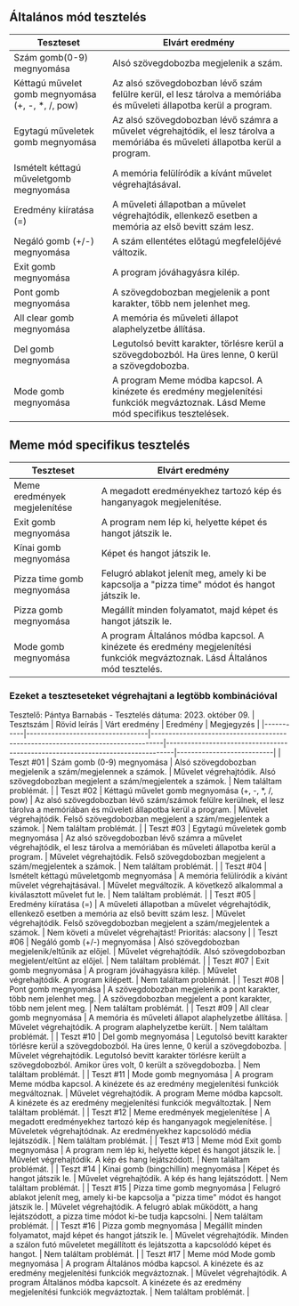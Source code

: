 ## Általános mód tesztelés
 | Teszteset               | Elvárt eredmény                                                                                                     | 
 |-------------------------|---------------------------------------------------------------------------------------------------------------------| 
 | Szám gomb(0-9) megnyomása | Alsó szövegdobozba megjelenik a szám. |
 | Kéttagú művelet gomb megnyomása (+, -, *, /, pow) | Az alsó szövegdobozban lévő szám felülre kerül, el lesz tárolva a memóriába és műveleti állapotba kerül a program. | 
 | Egytagú műveletek gomb megnyomása | Az alsó szövegdobozban lévő számra a művelet végrehajtódik, el lesz tárolva a memóriába és műveleti állapotba kerül a program. | 
 | Ismételt kéttagú műveletgomb megnyomása | A memória felülíródik a kívánt művelet végrehajtásával. | 
 | Eredmény kiíratása (=)| A műveleti állapotban a művelet végrehajtódik, ellenkező esetben a memória az első bevitt szám lesz. |
 | Negáló gomb (+/-) megnyomása | A szám ellentétes előtagú megfelelőjévé változik. |
 | Exit gomb megnyomása | A program jóváhagyásra kilép. |
 | Pont gomb megnyomása | A szövegdobozban megjelenik a pont karakter, több nem jelenhet meg. |
 | All clear gomb megnyomása | A memória és műveleti állapot alaphelyzetbe állítása. |
 | Del gomb megnyomása | Legutolsó bevitt karakter, törlésre kerül a szövegdobozból. Ha üres lenne, 0 kerül a szövegdobozba. | 
 | Mode gomb megnyomása | A program Meme módba kapcsol. A kinézete és eredmény megjelenítési funkciók megváztoznak. Lásd Meme mód specifikus tesztelések. |

 ## Meme mód specifikus tesztelés
 | Teszteset               | Elvárt eredmény                                                                                                     | 
 |-------------------------|---------------------------------------------------------------------------------------------------------------------| 
 | Meme eredmények megjelenítése | A megadott eredményekhez tartozó kép és hanganyagok megjelenítése. |
 | Exit gomb megnyomása | A program nem lép ki, helyette képet és hangot játszik le. |
 | Kínai gomb megnyomása | Képet és hangot játszik le. | 
 | Pizza time gomb megnyomása | Felugró ablakot jelenít meg, amely ki be kapcsolja a "pizza time" módot és hangot játszik le. | 
 | Pizza gomb megnyomása | Megállít minden folyamatot, majd képet és hangot játszik le. |
 | Mode gomb megnyomása | A program Általános módba kapcsol. A kinézete és eredmény megjelenítési funkciók megváztoznak. Lásd Általános mód tesztelés. |

 ### Ezeket a teszteseteket végrehajtani a legtöbb kombinációval

Tesztelő: Pántya Barnabás - Tesztelés dátuma: 2023. október 09.
| Tesztszám | Rövid leírás                     | Várt eredmény                                                                   | Eredmény                                                                       | Megjegyzés                |
|-----------|----------------------------------|---------------------------------------------------------------------------------|--------------------------------------------------------------------------------|---------------------------|
| Teszt #01 | Szám gomb (0-9) megnyomása | Alsó szövegdobozban megjelenik a szám/megjelennek a számok. | Művelet végrehajtódik. Alsó szövegdobozban megjelent a szám/megjelentek a számok. | Nem találtam problémát. |
| Teszt #02 | Kéttagú művelet gomb megnyomása (+, -, *, /, pow) | Az alsó szövegdobozban lévő szám/számok felülre kerülnek, el lesz tárolva a memóriában és műveleti állapotba kerül a program. | Művelet végrehajtódik. Felső szövegdobozban megjelent a szám/megjelentek a számok. | Nem találtam problémát. |
| Teszt #03 | Egytagú műveletek gomb megnyomása | Az alsó szövegdobozban lévő számra a művelet végrehajtódik, el lesz tárolva a memóriában és műveleti állapotba kerül a program. | Művelet végrehajtódik. Felső szövegdobozban megjelent a szám/megjelentek a számok. | Nem találtam problémát. |
| Teszt #04 | Ismételt kéttagú műveletgomb megnyomása | A memória felülíródik a kívánt művelet végrehajtásával. | Művelet megváltozik. A következő alkalommal a kiválasztott művelet fut le. | Nem találtam problémát. |
| Teszt #05 | Eredmény kiíratása (=) | A műveleti állapotban a művelet végrehajtódik, ellenkező esetben a memória az első bevitt szám lesz. | Művelet  végrehajtódik. Felső szövegdobozban megjelent a szám/megjelentek a számok. | Nem követi a művelet végrehajtást! Prioritás: alacsony |
| Teszt #06 | Negáló gomb (+/-) megnyomása | Alsó szövegdobozban megjelenik/eltűnik az előjel. | Művelet végrehajtódik. Alsó szövegdobozban megjelent/eltűnt az előjel. | Nem találtam problémát. |
| Teszt #07 | Exit gomb megnyomása | A program jóváhagyásra kilép. | Művelet végrehajtódik. A program kilépett. | Nem találtam problémát. |
| Teszt #08 | Pont gomb megnyomása | A szövegdobozban megjelenik a pont karakter, több nem jelenhet meg. | A szövegdobozban megjelent a pont karakter, több nem jelent meg. | Nem találtam problémát. |
| Teszt #09 | All clear gomb megnyomása | A memória és műveleti állapot alaphelyzetbe állítása. | Művelet végrehajtódik. A program alaphelyzetbe került. | Nem találtam problémát. |
| Teszt #10 | Del gomb megnyomása | Legutolsó bevitt karakter törlésre kerül a szövegdobozból. Ha üres lenne, 0 kerül a szövegdobozba. | Művelet végrehajtódik. Legutolsó bevitt karakter törlésre került a szövegdobozból. Amikor üres volt, 0 került a szövegdobozba. | Nem találtam problémát. |
| Teszt #11 | Mode gomb megnyomása | A program Meme módba kapcsol. A kinézete és az eredmény megjelenítési funkciók megváltoznak. | Művelet végrehajtódik. A program Meme módba kapcsolt. A kinézete és az eredmény megjelenítési funkciók megváltoztak. | Nem találtam problémát. |
| Teszt #12 | Meme eredmények megjelenítése | A megadott eredményekhez tartozó kép és hanganyagok megjelenítése. | Műveletek végrehajtódnak. Az eredményekhez kapcsolódó média lejátszódik. | Nem találtam problémát. |
| Teszt #13 | Meme mód Exit gomb megnyomása | A program nem lép ki, helyette képet és hangot játszik le. | Művelet végrehajtódik. A kép és hang lejátszódott. | Nem találtam problémát. |
| Teszt #14 | Kínai gomb (bingchillin) megnyomása | Képet és hangot játszik le. | Művelet végrehajtódik. A kép és hang lejátszódott. | Nem találtam problémát. |
| Teszt #15 | Pizza time gomb megnyomása | Felugró ablakot jelenít meg, amely ki-be kapcsolja a "pizza time" módot és hangot játszik le. | Művelet végrehajtódik. A felugró ablak működött, a hang lejátszódott, a pizza time módot ki-be tudja kapcsolni. | Nem találtam problémát. |
| Teszt #16 | Pizza gomb megnyomása | Megállít minden folyamatot, majd képet és hangot játszik le. | Művelet végrehajtódik. Minden a szálon futó műveletet megállított és lejátszotta a kapcsolódó képet és hangot. | Nem találtam problémát. |
| Teszt #17 | Meme mód Mode gomb megnyomása | A program Általános módba kapcsol. A kinézete és az eredmény megjelenítési funkciók megváztoznak. | Művelet végrehajtódik. A program Általános módba kapcsolt. A kinézete és az eredmény megjelenítési funkciók megváztoztak.  | Nem találtam problémát. |
